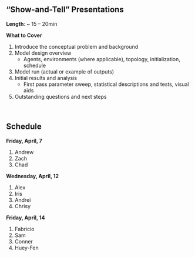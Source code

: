 ## “Show-and-Tell” Presentations  

**Length**: ~ 15 – 20min

**What to Cover**

1) Introduce the conceptual problem and background
2) Model design overview
	- Agents, environments (where applicable), topology, initialization, schedule
3) Model run (actual or example of outputs)
4) Initial results and analysis
	- First pass parameter sweep, statistical descriptions and tests, visual aids
5) Outstanding questions and next steps

&nbsp; 



## Schedule

**Friday, April, 7**

1) Andrew 
2) Zach
3) Chad

**Wednesday, April, 12**

1) Alex
2) Iris
3) Andrei
4) Chrisy

**Friday, April, 14**

1) Fabricio
2) Sam
3) Conner
4) Huey-Fen
